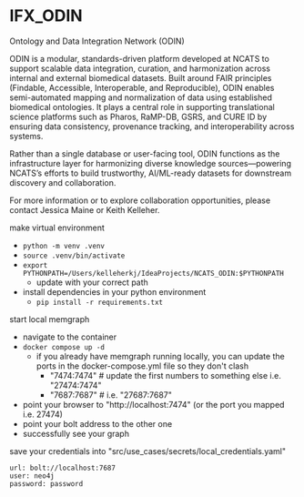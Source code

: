 # IFX_ODIN
Ontology and Data Integration Network (ODIN)

ODIN is a modular, standards-driven platform developed at NCATS to support scalable data integration, curation, and harmonization across internal and external biomedical datasets. Built around FAIR principles (Findable, Accessible, Interoperable, and Reproducible), ODIN enables semi-automated mapping and normalization of data using established biomedical ontologies. It plays a central role in supporting translational science platforms such as Pharos, RaMP-DB, GSRS, and CURE ID by ensuring data consistency, provenance tracking, and interoperability across systems.

Rather than a single database or user-facing tool, ODIN functions as the infrastructure layer for harmonizing diverse knowledge sources—powering NCATS’s efforts to build trustworthy, AI/ML-ready datasets for downstream discovery and collaboration.

For more information or to explore collaboration opportunities, please contact Jessica Maine or Keith Kelleher.

make virtual environment
* `python -m venv .venv`
* `source .venv/bin/activate`
* `export PYTHONPATH=/Users/kelleherkj/IdeaProjects/NCATS_ODIN:$PYTHONPATH`
  * update with your correct path
* install dependencies in your python environment
  * `pip install -r requirements.txt`

start local memgraph
* navigate to the container
* `docker compose up -d`
  * if you already have memgraph running locally, you can update the ports in the docker-compose.yml file so they don't clash 
    * "7474:7474" # update the first numbers to something else i.e. "27474:7474"
    * "7687:7687" # i.e. "27687:7687"
* point your browser to "http://localhost:7474" (or the port you mapped i.e. 27474)
* point your bolt address to the other one
* successfully see your graph

save your credentials into "src/use_cases/secrets/local_credentials.yaml"
```
url: bolt://localhost:7687
user: neo4j
password: password
```
